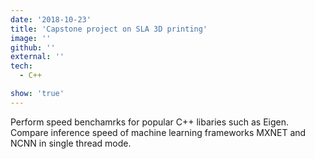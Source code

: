 ```yaml
---
date: '2018-10-23'
title: 'Capstone project on SLA 3D printing'
image: ''
github: ''
external: ''
tech:
  - C++

show: 'true'
---
```


Perform speed benchamrks for popular C++ libaries such as Eigen. Compare inference speed of machine learning frameworks MXNET and NCNN in single thread mode.
